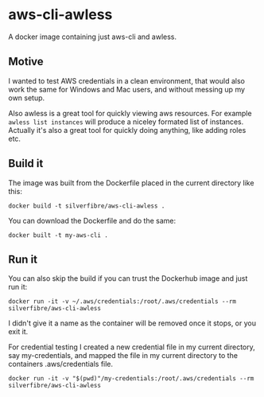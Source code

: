 # aws-cli-awless
A docker image containing just aws-cli and awless.

## Motive
I wanted to test AWS credentials in a clean environment, that would also work the same for Windows and Mac users, and without messing up my own setup.

Also awless is a great tool for quickly viewing aws resources. For example `awless list instances` will produce a niceley formated list of instances. Actually it's also a great tool for quickly doing anything, like adding roles etc.


## Build it
The image was built from the Dockerfile placed in the current directory like this:

`docker build -t silverfibre/aws-cli-awless .`

You can download the Dockerfile and do the same:

`docker built -t my-aws-cli .`


## Run it
You can also skip the build if you can trust the Dockerhub image and just run it:

`docker run -it -v ~/.aws/credentials:/root/.aws/credentials --rm silverfibre/aws-cli-awless`

I didn't give it a name as the container will be removed once it stops, or you exit it.

For credential testing I created a new credential file in my current directory, say my-credentials, and mapped the file in my current directory to the containers .aws/credentials file.

`docker run -it -v "$(pwd)"/my-credentials:/root/.aws/credentials --rm silverfibre/aws-cli-awless`



